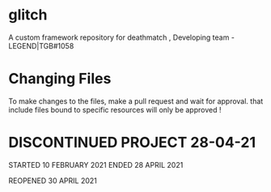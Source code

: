 # glitch
A custom framework repository for deathmatch , Developing team - LEGEND|TGB#1058


# Changing Files
To make changes to the files, make a pull request and wait for approval. that include files bound to specific resources will only be approved !

# DISCONTINUED  PROJECT 28-04-21

STARTED 10 FEBRUARY 2021 
ENDED 28 APRIL 2021


REOPENED 30 APRIL 2021 
